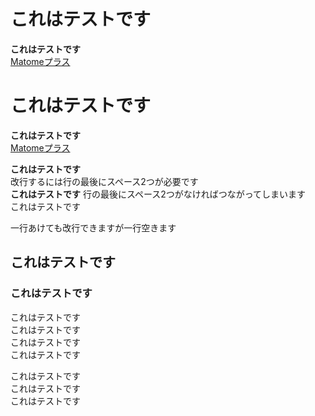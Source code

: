 <h1>これはテストです</h1>
<b>これはテストです</b>
<br />
<a href="https://okmksato.github.io/matome/">Matomeプラス</a>

# これはテストです
**これはテストです**  
[Matomeプラス](https://okmksato.github.io/matome/)

**これはテストです**  
改行するには行の最後にスペース2つが必要です  
**これはテストです**
行の最後にスペース2つがなければつながってしまいます  
これはテストです

一行あけても改行できますが一行空きます

## これはテストです  
### これはテストです  
<span class="red">これはテストです</span>  
<span class="red icon-blue">これはテストです</span>  
<span class="box-gray">これはテストです</span>  
<span class="box-blue-bordery">これはテストです</span>  

<p class="mt30">
<span class="red icon-blue">これはテストです</span><br />  
<span class="box-gray red">これはテストです</span><br />
<span class="box-blue-bordery red">これはテストです</span>
</p>
